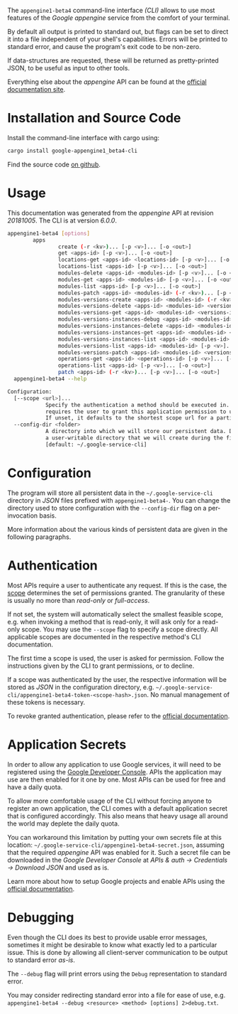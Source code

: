 <!---
DO NOT EDIT !
This file was generated automatically from 'src/generator/templates/cli/README.md.mako'
DO NOT EDIT !
-->
The `appengine1-beta4` command-line interface *(CLI)* allows to use most features of the *Google appengine* service from the comfort of your terminal.

By default all output is printed to standard out, but flags can be set to direct it into a file independent of your shell's
capabilities. Errors will be printed to standard error, and cause the program's exit code to be non-zero.

If data-structures are requested, these will be returned as pretty-printed JSON, to be useful as input to other tools.

Everything else about the *appengine* API can be found at the
[official documentation site](https://cloud.google.com/appengine/docs/admin-api/).

# Installation and Source Code

Install the command-line interface with cargo using:

```bash
cargo install google-appengine1_beta4-cli
```

Find the source code [on github](https://github.com/Byron/google-apis-rs/tree/main/gen/appengine1_beta4-cli).

# Usage

This documentation was generated from the *appengine* API at revision *20181005*. The CLI is at version *6.0.0*.

```bash
appengine1-beta4 [options]
        apps
                create (-r <kv>)... [-p <v>]... [-o <out>]
                get <apps-id> [-p <v>]... [-o <out>]
                locations-get <apps-id> <locations-id> [-p <v>]... [-o <out>]
                locations-list <apps-id> [-p <v>]... [-o <out>]
                modules-delete <apps-id> <modules-id> [-p <v>]... [-o <out>]
                modules-get <apps-id> <modules-id> [-p <v>]... [-o <out>]
                modules-list <apps-id> [-p <v>]... [-o <out>]
                modules-patch <apps-id> <modules-id> (-r <kv>)... [-p <v>]... [-o <out>]
                modules-versions-create <apps-id> <modules-id> (-r <kv>)... [-p <v>]... [-o <out>]
                modules-versions-delete <apps-id> <modules-id> <versions-id> [-p <v>]... [-o <out>]
                modules-versions-get <apps-id> <modules-id> <versions-id> [-p <v>]... [-o <out>]
                modules-versions-instances-debug <apps-id> <modules-id> <versions-id> <instances-id> (-r <kv>)... [-p <v>]... [-o <out>]
                modules-versions-instances-delete <apps-id> <modules-id> <versions-id> <instances-id> [-p <v>]... [-o <out>]
                modules-versions-instances-get <apps-id> <modules-id> <versions-id> <instances-id> [-p <v>]... [-o <out>]
                modules-versions-instances-list <apps-id> <modules-id> <versions-id> [-p <v>]... [-o <out>]
                modules-versions-list <apps-id> <modules-id> [-p <v>]... [-o <out>]
                modules-versions-patch <apps-id> <modules-id> <versions-id> (-r <kv>)... [-p <v>]... [-o <out>]
                operations-get <apps-id> <operations-id> [-p <v>]... [-o <out>]
                operations-list <apps-id> [-p <v>]... [-o <out>]
                patch <apps-id> (-r <kv>)... [-p <v>]... [-o <out>]
  appengine1-beta4 --help

Configuration:
  [--scope <url>]...
            Specify the authentication a method should be executed in. Each scope
            requires the user to grant this application permission to use it.
            If unset, it defaults to the shortest scope url for a particular method.
  --config-dir <folder>
            A directory into which we will store our persistent data. Defaults to
            a user-writable directory that we will create during the first invocation.
            [default: ~/.google-service-cli]

```

# Configuration

The program will store all persistent data in the `~/.google-service-cli` directory in *JSON* files prefixed with `appengine1-beta4-`.  You can change the directory used to store configuration with the `--config-dir` flag on a per-invocation basis.

More information about the various kinds of persistent data are given in the following paragraphs.

# Authentication

Most APIs require a user to authenticate any request. If this is the case, the [scope][scopes] determines the
set of permissions granted. The granularity of these is usually no more than *read-only* or *full-access*.

If not set, the system will automatically select the smallest feasible scope, e.g. when invoking a
method that is read-only, it will ask only for a read-only scope.
You may use the `--scope` flag to specify a scope directly.
All applicable scopes are documented in the respective method's CLI documentation.

The first time a scope is used, the user is asked for permission. Follow the instructions given
by the CLI to grant permissions, or to decline.

If a scope was authenticated by the user, the respective information will be stored as *JSON* in the configuration
directory, e.g. `~/.google-service-cli/appengine1-beta4-token-<scope-hash>.json`. No manual management of these tokens
is necessary.

To revoke granted authentication, please refer to the [official documentation][revoke-access].

# Application Secrets

In order to allow any application to use Google services, it will need to be registered using the
[Google Developer Console][google-dev-console]. APIs the application may use are then enabled for it
one by one. Most APIs can be used for free and have a daily quota.

To allow more comfortable usage of the CLI without forcing anyone to register an own application, the CLI
comes with a default application secret that is configured accordingly. This also means that heavy usage
all around the world may deplete the daily quota.

You can workaround this limitation by putting your own secrets file at this location:
`~/.google-service-cli/appengine1-beta4-secret.json`, assuming that the required *appengine* API
was enabled for it. Such a secret file can be downloaded in the *Google Developer Console* at
*APIs & auth -> Credentials -> Download JSON* and used as is.

Learn more about how to setup Google projects and enable APIs using the [official documentation][google-project-new].


# Debugging

Even though the CLI does its best to provide usable error messages, sometimes it might be desirable to know
what exactly led to a particular issue. This is done by allowing all client-server communication to be
output to standard error *as-is*.

The `--debug` flag will print errors using the `Debug` representation to standard error.

You may consider redirecting standard error into a file for ease of use, e.g. `appengine1-beta4 --debug <resource> <method> [options] 2>debug.txt`.


[scopes]: https://developers.google.com/+/api/oauth#scopes
[revoke-access]: http://webapps.stackexchange.com/a/30849
[google-dev-console]: https://console.developers.google.com/
[google-project-new]: https://developers.google.com/console/help/new/
